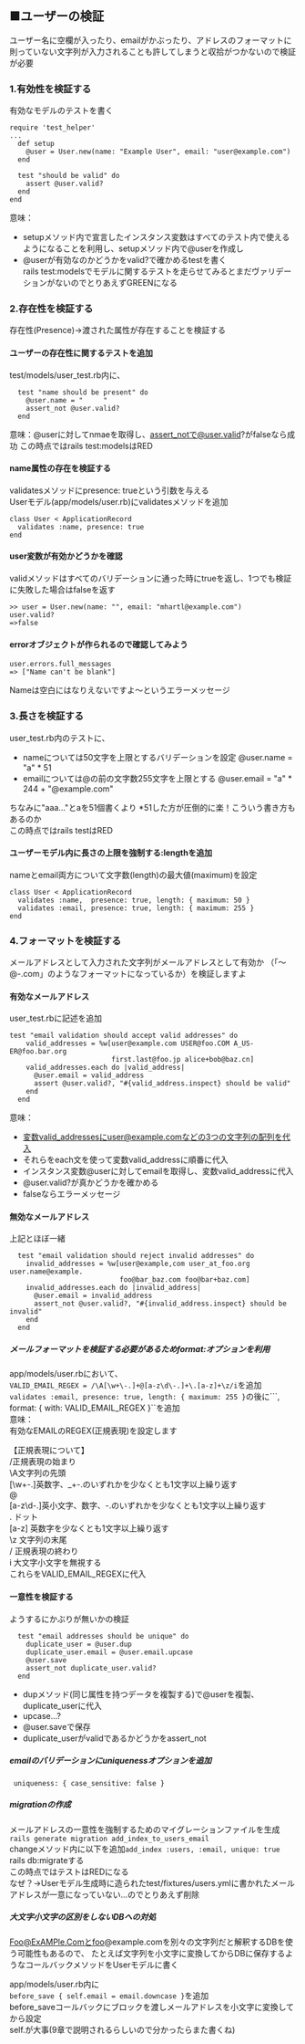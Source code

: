 ## ■ユーザーの検証
ユーザー名に空欄が入ったり、emailがかぶったり、アドレスのフォーマットに則っていない文字列が入力されることも許してしまうと収拾がつかないので検証が必要

### 1.有効性を検証する
有効なモデルのテストを書く
```
require 'test_helper'
...
  def setup
    @user = User.new(name: "Example User", email: "user@example.com")
  end

  test "should be valid" do
    assert @user.valid?
  end
end
```
意味：  
- setupメソッド内で宣言したインスタンス変数はすべてのテスト内で使えるようになることを利用し、setupメソッド内で@userを作成し
- @userが有効なのかどうかをvalid?で確かめるtestを書く  
 rails test:modelsでモデルに関するテストを走らせてみるとまだヴァリデーションがないのでとりあえずGREENになる

### 2.存在性を検証する
存在性(Presence)→渡された属性が存在することを検証する

#### ユーザーの存在性に関するテストを追加
test/models/user_test.rb内に、
```
  test "name should be present" do
    @user.name = "     "
    assert_not @user.valid?
  end
```
意味：@userに対してnmaeを取得し、assert_notで@user.valid?がfalseなら成功
この時点ではrails test:modelsはRED

#### name属性の存在を検証する
validatesメソッドにpresence: trueという引数を与える  
Userモデル(app/models/user.rb)にvalidatesメソッドを追加  
```
class User < ApplicationRecord
  validates :name, presence: true
end
```

#### user変数が有効かどうかを確認
validメソッドはすべてのバリデーションに通った時にtrueを返し、1つでも検証に失敗した場合はfalseを返す  
```
>> user = User.new(name: "", email: "mhartl@example.com")
user.valid?
=>false
```
#### errorオブジェクトが作られるので確認してみよう
```
user.errors.full_messages
=> ["Name can't be blank"]
```
Nameは空白にはなりえないですよ～というエラーメッセージ

### 3.長さを検証する
user_test.rb内のテストに、
- nameについては50文字を上限とするバリデーションを設定
@user.name = "a" * 51
- emailについては@の前の文字数255文字を上限とする
@user.email = "a" * 244 + "@example.com"

ちなみに"aaa..."とaを51個書くより *51した方が圧倒的に楽！こういう書き方もあるのか  
この時点ではrails testはRED  

#### ユーザーモデル内に長さの上限を強制する:lengthを追加
nameとemail両方について文字数(length)の最大値(maximum)を設定
```
class User < ApplicationRecord
  validates :name,  presence: true, length: { maximum: 50 }
  validates :email, presence: true, length: { maximum: 255 }
end
```

### 4.フォーマットを検証する
メールアドレスとして入力された文字列がメールアドレスとして有効か
（「～@-.com」のようなフォーマットになっているか）を検証しますよ

#### 有効なメールアドレス
user_test.rbに記述を追加
```
test "email validation should accept valid addresses" do
    valid_addresses = %w[user@example.com USER@foo.COM A_US-ER@foo.bar.org
                         first.last@foo.jp alice+bob@baz.cn]
    valid_addresses.each do |valid_address|
      @user.email = valid_address
      assert @user.valid?, "#{valid_address.inspect} should be valid"
    end
  end
```
意味：
- 変数valid_addressesにuser@example.comなどの3つの文字列の配列を代入
- それらをeach文を使って変数valid_addressに順番に代入
- インスタンス変数@userに対してemailを取得し、変数valid_addressに代入
- @user.valid?が真かどうかを確かめる
 - falseならエラーメッセージ

#### 無効なメールアドレス
上記とほぼ一緒  
```
  test "email validation should reject invalid addresses" do
    invalid_addresses = %w[user@example,com user_at_foo.org user.name@example.
                           foo@bar_baz.com foo@bar+baz.com]
    invalid_addresses.each do |invalid_address|
      @user.email = invalid_address
      assert_not @user.valid?, "#{invalid_address.inspect} should be invalid"
    end
  end
```
##### メールフォーマットを検証する必要があるためformat:オプションを利用
app/models/user.rbにおいて、  
```VALID_EMAIL_REGEX = /\A[\w+\-.]+@[a-z\d\-.]+\.[a-z]+\z/i```を追加
```validates :email, presence: true, length: { maximum: 255 }```の後に```, format: { with: VALID_EMAIL_REGEX }``を追加  
意味：  
有効なEMAILのREGEX(正規表現)を設定します  

【正規表現について】  
/正規表現の始まり  
\A文字列の先頭  
[\w+\-.]英数字、_+-.のいずれかを少なくとも1文字以上繰り返す  
@  
[a-z\d\-.]英小文字、数字、-.のいずれかを少なくとも1文字以上繰り返す  
\. ドット  
[a-z] 英数字を少なくとも1文字以上繰り返す  
\z 文字列の末尾  
/ 正規表現の終わり  
i 大文字小文字を無視する  
これらをVALID_EMAIL_REGEXに代入  

#### 一意性を検証する
ようするにかぶりが無いかの検証  
```
  test "email addresses should be unique" do
    duplicate_user = @user.dup
    duplicate_user.email = @user.email.upcase
    @user.save
    assert_not duplicate_user.valid?
  end
```
- dupメソッド(同じ属性を持つデータを複製する)で@userを複製、duplicate_userに代入
- upcase...?
- @user.saveで保存
- duplicate_userがvalidであるかどうかをassert_not

##### emailのバリデーションにuniquenessオプションを追加  
``` uniqueness: { case_sensitive: false }```

##### migrationの作成
メールアドレスの一意性を強制するためのマイグレーションファイルを生成  
```rails generate migration add_index_to_users_email```  
changeメソッド内に以下を追加```add_index :users, :email, unique: true```  
rails db:migrateする  
この時点ではテストはREDになる  
なぜ？→Userモデル生成時に造られたtest/fixtures/users.ymlに書かれたメールアドレスが一意になっていない...のでとりあえず削除  

##### 大文字小文字の区別をしないDBへの対処
Foo@ExAMPle.Comとfoo@example.comを別々の文字列だと解釈するDBを使う可能性もあるので、
たとえば文字列を小文字に変換してからDBに保存するようなコールバックメソッドをUserモデルに書く

app/models/user.rb内に  
```before_save { self.email = email.downcase }```を追加  
before_saveコールバックにブロックを渡しメールアドレスを小文字に変換してから設定  
self.が大事(9章で説明されるらしいので分かったらまた書くね)
